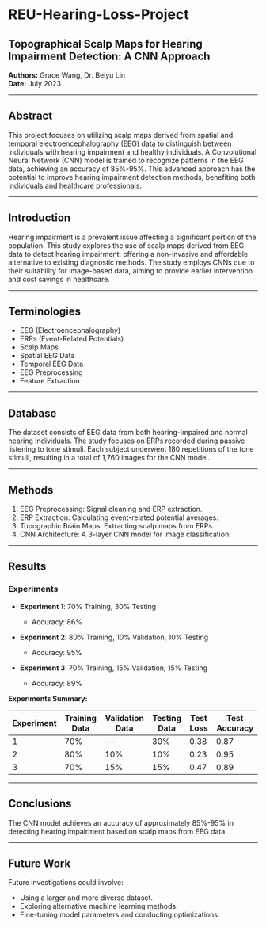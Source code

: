 # REU-Hearing-Loss-Project

## Topographical Scalp Maps for Hearing Impairment Detection: A CNN Approach

**Authors:** Grace Wang, Dr. Beiyu Lin  
**Date:** July 2023

---

## Abstract

This project focuses on utilizing scalp maps derived from spatial and temporal electroencephalography (EEG) data to distinguish between individuals with hearing impairment and healthy individuals. 
A Convolutional Neural Network (CNN) model is trained to recognize patterns in the EEG data, achieving an accuracy of 85%-95%. This advanced approach has the potential to improve hearing impairment 
detection methods, benefiting both individuals and healthcare professionals.

---

## Introduction

Hearing impairment is a prevalent issue affecting a significant portion of the population. This study explores the use of scalp maps derived from EEG data to detect hearing impairment, offering a 
non-invasive and affordable alternative to existing diagnostic methods. The study employs CNNs due to their suitability for image-based data, aiming to provide earlier intervention and cost savings in healthcare.

---

## Terminologies

- EEG (Electroencephalography)
- ERPs (Event-Related Potentials)
- Scalp Maps
- Spatial EEG Data
- Temporal EEG Data
- EEG Preprocessing
- Feature Extraction

---

## Database

The dataset consists of EEG data from both hearing-impaired and normal hearing individuals. The study focuses on ERPs recorded during passive listening to tone stimuli. Each subject underwent 
180 repetitions of the tone stimuli, resulting in a total of 1,760 images for the CNN model.

---

## Methods

1. EEG Preprocessing: Signal cleaning and ERP extraction.
2. ERP Extraction: Calculating event-related potential averages.
3. Topographic Brain Maps: Extracting scalp maps from ERPs.
4. CNN Architecture: A 3-layer CNN model for image classification.

---

## Results

### Experiments

- **Experiment 1**: 70% Training, 30% Testing
  - Accuracy: 86%

- **Experiment 2**: 80% Training, 10% Validation, 10% Testing
  - Accuracy: 95%
 
- **Experiment 3**: 70% Training, 15% Validation, 15% Testing
  - Accuracy: 89%

**Experiments Summary:**

| Experiment | Training Data | Validation Data | Testing Data | Test Loss | Test Accuracy |
|------------|---------------|-----------------|--------------|-----------|--------------|
| 1          | 70%           | --              | 30%          | 0.38      | 0.87         |
| 2          | 80%           | 10%             | 10%          | 0.23      | 0.95         |
| 3          | 70%           | 15%             | 15%          | 0.47      | 0.89         |

---

## Conclusions

The CNN model achieves an accuracy of approximately 85%-95% in detecting hearing impairment based on scalp maps from EEG data.

---

## Future Work

Future investigations could involve:
- Using a larger and more diverse dataset.
- Exploring alternative machine learning methods.
- Fine-tuning model parameters and conducting optimizations.

